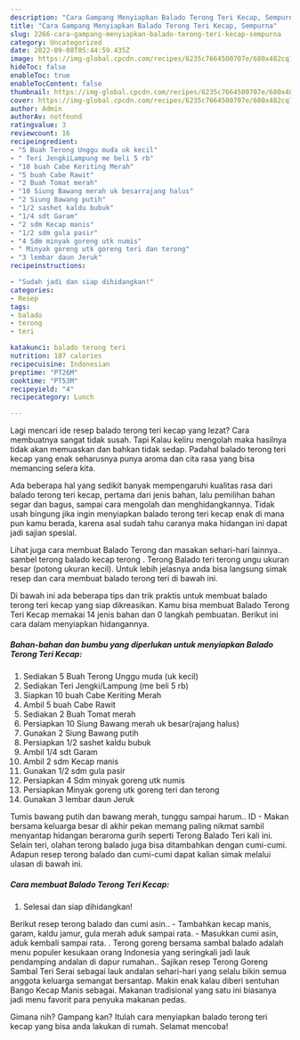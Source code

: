 ```yaml
---
description: "Cara Gampang Menyiapkan Balado Terong Teri Kecap, Sempurna"
title: "Cara Gampang Menyiapkan Balado Terong Teri Kecap, Sempurna"
slug: 2266-cara-gampang-menyiapkan-balado-terong-teri-kecap-sempurna
category: Uncategorized
date: 2022-09-08T05:44:59.435Z
image: https://img-global.cpcdn.com/recipes/6235c7664500707e/680x482cq70/balado-terong-teri-kecap-foto-resep-utama.jpg
hideToc: false
enableToc: true
enableTocContent: false
thumbnail: https://img-global.cpcdn.com/recipes/6235c7664500707e/680x482cq70/balado-terong-teri-kecap-foto-resep-utama.jpg
cover: https://img-global.cpcdn.com/recipes/6235c7664500707e/680x482cq70/balado-terong-teri-kecap-foto-resep-utama.jpg
author: Admin
authorAv: notfound
ratingvalue: 3
reviewcount: 16
recipeingredient:
- "5 Buah Terong Unggu muda uk kecil"
- " Teri JengkiLampung me beli 5 rb"
- "10 buah Cabe Keriting Merah"
- "5 buah Cabe Rawit"
- "2 Buah Tomat merah"
- "10 Siung Bawang merah uk besarrajang halus"
- "2 Siung Bawang putih"
- "1/2 sashet kaldu bubuk"
- "1/4 sdt Garam"
- "2 sdm Kecap manis"
- "1/2 sdm gula pasir"
- "4 Sdm minyak goreng utk numis"
- " Minyak goreng utk goreng teri dan terong"
- "3 lembar daun Jeruk"
recipeinstructions:

- "Sudah jadi dan siap dihidangkan!"
categories:
- Resep
tags:
- balado
- terong
- teri

katakunci: balado terong teri 
nutrition: 187 calories
recipecuisine: Indonesian
preptime: "PT26M"
cooktime: "PT53M"
recipeyield: "4"
recipecategory: Lunch

---
```



Lagi mencari ide resep balado terong teri kecap yang lezat? Cara membuatnya sangat tidak susah. Tapi Kalau keliru mengolah maka hasilnya tidak akan memuaskan dan bahkan tidak sedap. Padahal balado terong teri kecap yang enak seharusnya punya aroma dan cita rasa yang bisa memancing selera kita.


Ada beberapa hal yang sedikit banyak mempengaruhi kualitas rasa dari balado terong teri kecap, pertama dari jenis bahan, lalu pemilihan bahan segar dan bagus, sampai cara mengolah dan menghidangkannya. Tidak usah bingung jika ingin menyiapkan balado terong teri kecap enak di mana pun kamu berada, karena asal sudah tahu caranya maka hidangan ini dapat jadi sajian spesial.

Lihat juga cara membuat Balado Terong dan masakan sehari-hari lainnya.. sambel terong balado kecap terong . Terong Balado teri terong ungu ukuran besar (potong ukuran kecil). Untuk lebih jelasnya anda bisa langsung simak resep dan cara membuat balado terong teri di bawah ini.


Di bawah ini ada beberapa tips dan trik praktis untuk membuat balado terong teri kecap yang siap dikreasikan. Kamu bisa membuat Balado Terong Teri Kecap memakai 14 jenis bahan dan 0 langkah pembuatan. Berikut ini cara dalam menyiapkan hidangannya.

<!--inarticleads1-->

##### Bahan-bahan dan bumbu yang diperlukan untuk menyiapkan Balado Terong Teri Kecap:

1. Sediakan 5 Buah Terong Unggu muda (uk kecil)
1. Sediakan  Teri Jengki/Lampung (me beli 5 rb)
1. Siapkan 10 buah Cabe Keriting Merah
1. Ambil 5 buah Cabe Rawit
1. Sediakan 2 Buah Tomat merah
1. Persiapkan 10 Siung Bawang merah uk besar(rajang halus)
1. Gunakan 2 Siung Bawang putih
1. Persiapkan 1/2 sashet kaldu bubuk
1. Ambil 1/4 sdt Garam
1. Ambil 2 sdm Kecap manis
1. Gunakan 1/2 sdm gula pasir
1. Persiapkan 4 Sdm minyak goreng utk numis
1. Persiapkan  Minyak goreng utk goreng teri dan terong
1. Gunakan 3 lembar daun Jeruk


Tumis bawang putih dan bawang merah, tunggu sampai harum.. ID - Makan bersama keluarga besar di akhir pekan memang paling nikmat sambil menyantap hidangan beraroma gurih seperti Terong Balado Teri kali ini. Selain teri, olahan terong balado juga bisa ditambahkan dengan cumi-cumi. Adapun resep terong balado dan cumi-cumi dapat kalian simak melalui ulasan di bawah ini. 

<!--inarticleads2-->

##### Cara membuat Balado Terong Teri Kecap:


1. Selesai dan siap dihidangkan!

Berikut resep terong balado dan cumi asin.. - Tambahkan kecap manis, garam, kaldu jamur, gula merah aduk sampai rata. - Masukkan cumi asin, aduk kembali sampai rata. . Terong goreng bersama sambal balado adalah menu populer kesukaan orang Indonesia yang seringkali jadi lauk pendamping andalan di dapur rumahan.. Sajikan resep Terong Goreng Sambal Teri Serai sebagai lauk andalan sehari-hari yang selalu bikin semua anggota keluarga semangat bersantap. Makin enak kalau diberi sentuhan Bango Kecap Manis sebagai. Makanan tradisional yang satu ini biasanya jadi menu favorit para penyuka makanan pedas. 

Gimana nih? Gampang kan? Itulah cara menyiapkan balado terong teri kecap yang bisa anda lakukan di rumah. Selamat mencoba!
